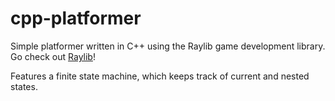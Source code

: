 ﻿# cpp-platformer
 
Simple platformer written in C++ using the Raylib game development library. Go check out [Raylib](https://www.raylib.com/)!

Features a finite state machine, which keeps track of current and nested states. 
